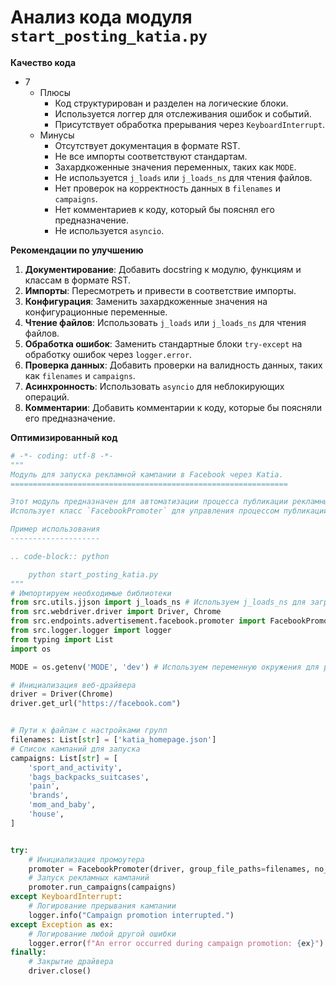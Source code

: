# Анализ кода модуля `start_posting_katia.py`

**Качество кода**
- 7
    - Плюсы
        - Код структурирован и разделен на логические блоки.
        - Используется логгер для отслеживания ошибок и событий.
        - Присутствует обработка прерывания через `KeyboardInterrupt`.
    - Минусы
        - Отсутствует документация в формате RST.
        - Не все импорты соответствуют стандартам.
        - Захардкоженные значения переменных, таких как `MODE`.
        - Не используется `j_loads` или `j_loads_ns` для чтения файлов.
        - Нет проверок на корректность данных в `filenames` и `campaigns`.
        - Нет комментариев к коду, который бы пояснял его предназначение.
        - Не используется `asyncio`.

**Рекомендации по улучшению**

1.  **Документирование**: Добавить docstring к модулю, функциям и классам в формате RST.
2.  **Импорты**: Пересмотреть и привести в соответствие импорты.
3.  **Конфигурация**: Заменить захардкоженные значения на конфигурационные переменные.
4.  **Чтение файлов**: Использовать `j_loads` или `j_loads_ns` для чтения файлов.
5.  **Обработка ошибок**: Заменить стандартные блоки `try-except` на обработку ошибок через `logger.error`.
6.  **Проверка данных**: Добавить проверки на валидность данных, таких как `filenames` и `campaigns`.
7.  **Асинхронность**: Использовать `asyncio` для неблокирующих операций.
8. **Комментарии**: Добавить комментарии к коду, которые бы поясняли его предназначение.

**Оптимизированный код**

```python
# -*- coding: utf-8 -*-
"""
Модуль для запуска рекламной кампании в Facebook через Katia.
==============================================================

Этот модуль предназначен для автоматизации процесса публикации рекламных объявлений в группах Facebook.
Использует класс `FacebookPromoter` для управления процессом публикации.

Пример использования
--------------------

.. code-block:: python

    python start_posting_katia.py
"""
# Импортируем необходимые библиотеки
from src.utils.jjson import j_loads_ns # Используем j_loads_ns для загрузки json файлов
from src.webdriver.driver import Driver, Chrome
from src.endpoints.advertisement.facebook.promoter import FacebookPromoter
from src.logger.logger import logger
from typing import List
import os

MODE = os.getenv('MODE', 'dev') # Используем переменную окружения для режима работы

# Инициализация веб-драйвера
driver = Driver(Chrome)
driver.get_url("https://facebook.com")


# Пути к файлам с настройками групп
filenames: List[str] = ['katia_homepage.json']
# Список кампаний для запуска
campaigns: List[str] = [
    'sport_and_activity',
    'bags_backpacks_suitcases',
    'pain',
    'brands',
    'mom_and_baby',
    'house',
]


try:
    # Инициализация промоутера
    promoter = FacebookPromoter(driver, group_file_paths=filenames, no_video=False)
    # Запуск рекламных кампаний
    promoter.run_campaigns(campaigns)
except KeyboardInterrupt:
    # Логирование прерывания кампании
    logger.info("Campaign promotion interrupted.")
except Exception as ex:
    # Логирование любой другой ошибки
    logger.error(f"An error occurred during campaign promotion: {ex}")
finally:
    # Закрытие драйвера
    driver.close()
```